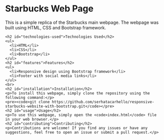 <!DOCTYPE html>
<html>
  <head>
    <meta charset="UTF-8">
    <title>README.md</title>
  </head>
  <body>
    <h1>Starbucks Web Page</h1>
    <p>This is a simple replica of the Starbucks main webpage. The webpage was built using HTML, CSS and Bootstrap framework.</p>
   
    <h2 id="technologies-used">Technologies Used</h2>
    <ul>
      <li>HTML</li>
      <li>CSS</li>
      <li>Bootstrap</li>
    </ul>
    <h2 id="features">Features</h2>
    <ul>
      <li>Responsive design using Bootstrap framework</li>      
      <li>Footer with social media links</li>           
    </ul>
    <br>
    <h2 id="installation">Installation</h2>
    <p>To install this webpage, simply clone the repository using the following command:</p>
    <pre><code>git clone https://github.com/serhatacarhello/responsive-starbucks-website-with-bootstrap.git</code></pre>
    <h2 id="usage">Usage</h2>
    <p>To use this webpage, simply open the <code>index.html</code> file in your web browser.</p>
    <h2 id="contributing">Contributing</h2>
    <p>Contributions are welcome! If you find any issues or have any suggestions, feel free to open an issue or submit a pull request.</p>   
  </body>
</html>
